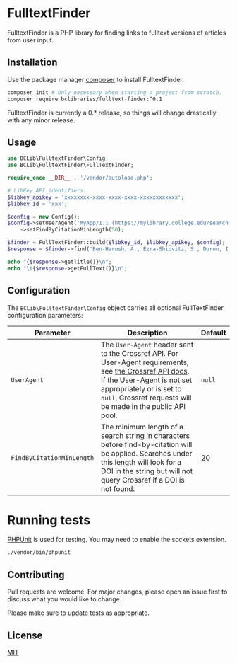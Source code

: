 # FulltextFinder

FulltextFinder is a PHP library for finding links to fulltext versions of articles from user input.

## Installation

Use the package manager [composer](https://getcomposer.org/) to install FulltextFinder.

```bash
composer init # Only necessary when starting a project from scratch.
composer require bclibraries/fulltext-finder:^0.1
```

FulltextFinder is currently a 0.* release, so things will change drastically with any minor release.

## Usage

```php
use BCLib\FulltextFinder\Config;
use BCLib\FulltextFinder\FullTextFinder;

require_once __DIR__ . '/vendor/autoload.php';

# LibKey API identifiers.
$libkey_apikey = 'xxxxxxxx-xxxx-xxxx-xxxx-xxxxxxxxxxxx';
$libkey_id = 'xxx';

$config = new Config();
$config->setUserAgent('MyApp/1.1 (https://mylibrary.college.edu/search; mailto:myapp.admin@cikkege.edu)')
    ->setFindByCitationMinLength(50);

$finder = FullTextFinder::build($libkey_id, $libkey_apikey, $config);
$response = $finder->find('Ben-Harush, A., Ezra-Shiovitz, S., Doron, I., Alon, S., Leibovitz, A., et al. (2017). Ageism among physicians, nurses, and social workers: findings from a qualitative study. European Journal of Ageing, 14(1), 39-48.');

echo "{$response->getTitle()}\n";
echo "\t{$response->getFullText()}\n";
```

## Configuration

The `BCLib\FulltextFinder\Config` object carries all optional FullTextFinder configuration parameters:

Parameter | Description | Default
--------- | ------------| -------
`UserAgent` | The `User-Agent` header sent to the Crossref API. For User-Agent requirements, see  [the Crossref API docs](https://github.com/CrossRef/rest-api-doc#meta). If the User-Agent is not set appropriately or is set to `null`, Crossref requests will be made in the public API pool. | `null`
`FindByCitationMinLength` | The minimum length of a search string in characters before find-by-citation will be applied. Searches under this length will look for a DOI in the string but will not query Crossref if a DOI is not found. | 20


# Running tests

[PHPUnit](https://phpunit.de/) is used for testing. You may need to enable the sockets extension.

```bash
./vendor/bin/phpunit 
```

## Contributing
Pull requests are welcome. For major changes, please open an issue first to discuss what you would like to change.

Please make sure to update tests as appropriate.

## License
[MIT](https://choosealicense.com/licenses/mit/)
